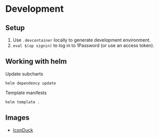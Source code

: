 # Development

## Setup
1. Use `.devcontainer` locally to generate development environment.
2. `eval $(op signin)` to log in to 1Password (or use an access token).

## Working with helm
Update subcharts

```shell
helm dependency update
```
Template manifests

```shell
helm template .
```

## Images

- [IconDuck](https://iconduck.com)
